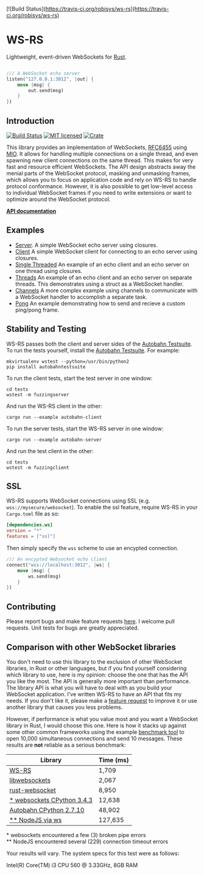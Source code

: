 [![Build Status](https://travis-ci.org/robisys/ws-rs](https://travis-ci.org/robisys/ws-rs)

# WS-RS

Lightweight, event-driven WebSockets for [Rust](http://www.rust-lang.org).
```rust

/// A WebSocket echo server
listen("127.0.0.1:3012", |out| {
    move |msg| {
        out.send(msg)
    }
})
```

Introduction
------------
[![Build Status](https://travis-ci.org/housleyjk/ws-rs.svg?branch=stable)](https://travis-ci.org/housleyjk/ws-rs)
[![MIT licensed](https://img.shields.io/badge/license-MIT-blue.svg)](./LICENSE)
[![Crate](http://meritbadge.herokuapp.com/ws)](https://crates.io/crates/ws)

This library provides an implementation of WebSockets, [RFC6455](https://tools.ietf.org/html/rfc6455) using [MIO](https://github.com/carllerche/mio).
It allows for handling multiple connections on a single thread, and even spawning new client connections on the same thread. This makes for very fast
and resource efficient WebSockets. The API design abstracts away the menial parts of the WebSocket protocol, masking and unmasking frames,
which allows you to focus on application code and rely on WS-RS to handle protocol conformance. However, it is also possible to get low-level
access to individual WebSocket frames if you need to write extensions or want to optimize around the WebSocket protocol.

**[API documentation](http://housleyjk.github.io/ws-rs/ws)**


Examples
--------
* [Server](https://github.com/housleyjk/ws-rs/tree/stable/examples/server.rs).
A simple WebSocket echo server using closures.
* [Client](https://github.com/housleyjk/ws-rs/tree/stable/examples/client.rs)
A simple WebSocket client for connecting to an echo server using closures.
* [Single Threaded](https://github.com/housleyjk/ws-rs/tree/stable/examples/shared.rs)
An example of an echo client and an echo server on one thread using closures.
* [Threads](https://github.com/housleyjk/ws-rs/tree/stable/examples/threaded.rs)
An example of an echo client and an echo server on separate threads. This demonstrates using a struct as a WebSocket handler.
* [Channels](https://github.com/housleyjk/ws-rs/tree/stable/examples/channel.rs)
A more complex example using channels to communicate with a WebSocket handler to accomplish a separate task.
* [Pong](https://github.com/housleyjk/ws-rs/tree/stable/examples/pong.rs)
An example demonstrating how to send and recieve a custom ping/pong frame.

Stability and Testing
---------------------

WS-RS passes both the client and server sides of the [Autobahn Testsuite](http://autobahn.ws/testsuite/).
To run the tests yourself, install the [Autobahn Testsuite](http://autobahn.ws/testsuite/).
For example:

```
mkvirtualenv wstest --python=/usr/bin/python2
pip install autobahntestsuite
```

To run the client tests, start the test server in one window:
```
cd tests
wstest -m fuzzingserver
```
And run the WS-RS client in the other:
```
cargo run --example autobahn-client
```

To run the server tests, start the WS-RS server in one window:
```
cargo run --example autobahn-server
```
And run the test client in the other:
```
cd tests
wstest -m fuzzingclient
```

SSL
---
WS-RS supports WebSocket connections using SSL (e.g. `wss://mysecure/websocket`). To enable the ssl feature, require WS-RS in your `Cargo.toml`
file as so:

``` TOML
[dependencies.ws]
version = "*"
features = ["ssl"]
```

Then simply specify the `wss` scheme to use an encypted connection.

```rust
/// An encypted Websocket echo client
connect("wss://localhost:3012", |ws| {
    move |msg| {
        ws.send(msg)
    }
})
```

Contributing
------------

Please report bugs and make feature requests [here](https://github.com/housleyjk/ws-rs/issues). I welcome pull requests.
Unit tests for bugs are greatly appreciated.

Comparison with other WebSocket libraries
-----------------------------------------

You don't need to use this library to the exclusion of other WebSocket libraries, in Rust or other languages,
but if you find yourself considering which library to use, here is my opinion: choose the one that has the API
you like the most. The API is generally more important than performance. The library API is what you will have to deal with as
you build your WebSocket application. I've written WS-RS to have an API that fits my needs. If you don't like it,
please make a [feature request](https://github.com/housleyjk/ws-rs/issues) to improve it or use another library
that causes you less problems.

However, if performance is what you value most and you want a WebSocket library in Rust, I would choose this one.
Here is how it stacks up against some other common frameworks using the example [benchmark tool](https://github.com/housleyjk/ws-rs/tree/stable/examples/bench.rs)
to open 10,000 simultaneous connections and send 10 messages. These results are **not** reliable as a serious benchmark:

Library | Time (ms)
--------| ---------
<a href="https://github.com/housleyjk/ws-rs">WS-RS</a> | 1,709
<a href="https://libwebsockets.org/trac/libwebsockets">libwebsockets</a> | 2,067
<a href="https://github.com/cyderize/rust-websocket">rust-websocket</a> | 8,950
<a href="http://aaugustin.github.io/websockets/">\* websockets CPython 3.4.3</a> | 12,638
<a href="http://autobahn.ws/python/">Autobahn CPython 2.7.10</a> | 48,902
<a href="https://github.com/websockets/ws">\*\* NodeJS via ws</a> | 127,635

\* websockets encountered a few (3) broken pipe errors<br>
\*\* NodeJS encountered several (229) connection timeout errors

Your results will vary. The system specs for this test were as follows:

Intel(R) Core(TM) i3 CPU 560 @ 3.33GHz, 8GB RAM
